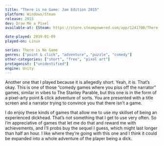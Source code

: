```yaml
---
title: "There is no Game: Jam Edition 2015"
platform: Windows/Steam
release: 2015
dev: Draw Me a Pixel
available-at: {Steam: https://store.steampowered.com/app/1241700/There_Is_No_Game_Jam_Edition_2015/}

date-played: 2019-01-09
played-on: Linux

series: There is No Game
genres: ["point & click", "adventure", "puzzle", "comedy"]
other-categories: ["short", "free", "pixel art"]
protagonist: ["unidentified"]
engine: Unity
---
```


Another one that I played because it is allegedly short. Yeah, it is. That’s okay. This is one of those “comedy games where you piss off the narrator” games, similar in vibes to The Stanley Parable, but this one is in the form of a pixel-arty point & click adventure of sorts. You are presented with a title screen and a narrator trying to convince you that there isn’t a game.

I do enjoy these kinds of games that allow me to use my skillset of being an experienced dickhead. That’s not something that I get to use very often. So I’m appreciative of games that let me do that and reward me with achievements, and I’ll probs buy the sequel I guess, which might last longer than half an hour. I like where they’re going with this one and I think it could be expanded into a whole adventure of the player being a dick.

